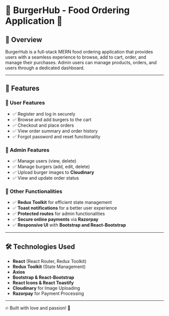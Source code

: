 # 🍔 BurgerHub - Food Ordering Application 🚀

## 📌 Overview

BurgerHub is a full-stack MERN food ordering application that provides users with a seamless experience to browse, add to cart, order, and manage their purchases. Admin users can manage products, orders, and users through a dedicated dashboard.

---

## 🎯 Features

### 👥 User Features

- ✅ Register and log in securely
- ✅ Browse and add burgers to the cart
- ✅ Checkout and place orders
- ✅ View order summary and order history
- ✅ Forgot password and reset functionality

### 🔑 Admin Features

- ✅ Manage users (view, delete)
- ✅ Manage burgers (add, edit, delete)
- ✅ Upload burger images to **Cloudinary**
- ✅ View and update order status

### 🚀 Other Functionalities

- ✅ **Redux Toolkit** for efficient state management
- ✅ **Toast notifications** for a better user experience
- ✅ **Protected routes** for admin functionalities
- ✅ **Secure online payments** via **Razorpay**
- ✅ **Responsive UI** with **Bootstrap and React-Bootstrap**

---

## 🛠 Technologies Used

- **React** (React Router, Redux Toolkit)
- **Redux Toolkit** (State Management)
- **Axios**
- **Bootstrap & React-Bootstrap**
- **React Icons & React Toastify**
- **Cloudinary** for Image Uploading
- **Razorpay** for Payment Processing

---

🔥 Built with love and passion! 🚀
